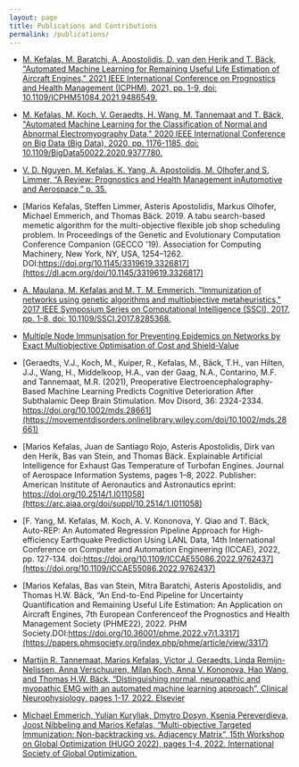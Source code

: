 ```yaml
---
layout: page
title: Publications and Contributions
permalink: /publications/
---
```



<!-- <iframe src="https://giphy.com/embed/jp7jSyjNNz2ansuOS8" width="480" height="400" frameBorder="0" class="giphy-embed" allowFullScreen></iframe><p><a href="https://giphy.com/gifs/theoffice-jp7jSyjNNz2ansuOS8">via GIPHY</a></p>

**Under construction** -->

- [M. Kefalas, M. Baratchi, A. Apostolidis, D. van den Herik and T. Bäck, "Automated Machine Learning for Remaining Useful Life Estimation of Aircraft Engines," 2021 IEEE International Conference on Prognostics and Health Management (ICPHM), 2021, pp. 1-9, doi: 10.1109/ICPHM51084.2021.9486549.](https://ieeexplore.ieee.org/document/9486549)

- [M. Kefalas, M. Koch, V. Geraedts, H. Wang, M. Tannemaat and T. Bäck, "Automated Machine Learning for the Classification of Normal and Abnormal Electromyography Data," 2020 IEEE International Conference on Big Data (Big Data), 2020, pp. 1176-1185, doi: 10.1109/BigData50022.2020.9377780.](https://ieeexplore.ieee.org/abstract/document/9377780)

- [V. D. Nguyen,  M. Kefalas,  K. Yang,  A. Apostolidis,  M. Olhofer,and  S. Limmer,  “A  Review:  Prognostics  and  Health  Management  inAutomotive and Aerospace,” p. 35.](https://papers.phmsociety.org/index.php/ijphm/article/view/2730)

- [Marios Kefalas, Steffen Limmer, Asteris Apostolidis, Markus Olhofer, Michael Emmerich, and Thomas Bäck. 2019. A tabu search-based memetic algorithm for the multi-objective flexible job shop scheduling problem. In Proceedings of the Genetic and Evolutionary Computation Conference Companion (GECCO '19). Association for Computing Machinery, New York, NY, USA, 1254–1262. DOI:https://doi.org/10.1145/3319619.3326817](https://dl.acm.org/doi/10.1145/3319619.3326817)

- [A. Maulana, M. Kefalas and M. T. M. Emmerich, "Immunization of networks using genetic algorithms and multiobjective metaheuristics," 2017 IEEE Symposium Series on Computational Intelligence (SSCI), 2017, pp. 1-8, doi: 10.1109/SSCI.2017.8285368.](https://ieeexplore.ieee.org/document/8285368)

- [Multiple Node Immunisation for Preventing Epidemics on Networks by Exact Multiobjective Optimisation of Cost and Shield-Value](https://arxiv.org/abs/2010.06488)

- [Geraedts, V.J., Koch, M., Kuiper, R., Kefalas, M., Bäck, T.H., van Hilten, J.J., Wang, H., Middelkoop, H.A., van der Gaag, N.A., Contarino, M.F. and Tannemaat, M.R. (2021), Preoperative Electroencephalography-Based Machine Learning Predicts Cognitive Deterioration After Subthalamic Deep Brain Stimulation. Mov Disord, 36: 2324-2334. https://doi.org/10.1002/mds.28661](https://movementdisorders.onlinelibrary.wiley.com/doi/10.1002/mds.28661)

- [Marios Kefalas, Juan de Santiago Rojo, Asteris Apostolidis, Dirk van den Herik, Bas van Stein, and Thomas Bäck. Explainable Artificial Intelligence for Exhaust Gas Temperature of Turbofan Engines. Journal of Aerospace Information Systems, pages 1–8, 2022. Publisher: American Institute of Aeronautics and Astronautics eprint: https://doi.org/10.2514/1.I011058](https://arc.aiaa.org/doi/suppl/10.2514/1.I011058)

- [F. Yang, M. Kefalas, M. Koch, A. V. Kononova, Y. Qiao and T. Bäck, Auto-REP: An Automated Regression Pipeline Approach for High-efficiency Earthquake Prediction Using LANL Data, 14th International Conference on Computer and Automation Engineering (ICCAE), 2022, pp. 127-134. doi:https://doi.org/10.1109/ICCAE55086.2022.9762437](https://doi.org/10.1109/ICCAE55086.2022.9762437)

- [Marios Kefalas, Bas van Stein, Mitra Baratchi, Asteris Apostolidis, and Thomas H.W. Bäck, “An End-to-End Pipeline for Uncertainty Quantification and Remaining Useful Life Estimation: An Application on Aircraft Engines, 7th European Conferenceof the Prognostics and Health Management Society (PHME22), 2022. PHM Society.DOI:https://doi.org/10.36001/phme.2022.v7i1.3317](https://papers.phmsociety.org/index.php/phme/article/view/3317)

- [Martijn R. Tannemaat, Marios Kefalas, Victor J. Geraedts, Linda Remijn-Nelissen, Anna Verschuuren, Milan Koch, Anna V. Kononova, Hao Wang, and Thomas H.W. Bäck, “Distinguishing normal, neuropathic and myopathic EMG with an automated machine learning approach”, Clinical Neurophysiology, pages 1-17, 2022. Elsevier](https://doi.org/10.1016/j.clinph.2022.11.019)

- [Michael Emmerich, Yulian Kuryliak, Dmytro Dosyn, Ksenia Pereverdieva, Joost Nibbeling and Marios Kefalas, “Multi-objective Targeted Immunization: Non-backtracking vs. Adjacency Matrix”, 15th Workshop on Global Optimization (HUGO 2022), pages 1-4, 2022. International Society of Global Optimization.]()